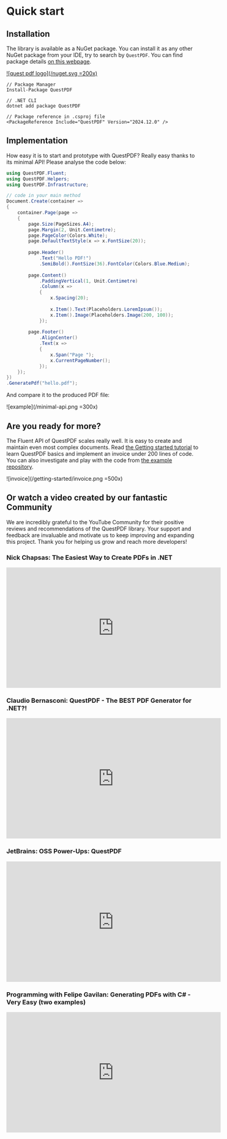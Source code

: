 # Quick start

## Installation

The library is available as a NuGet package. You can install it as any other NuGet package from your IDE, try to search by `QuestPDF`. You can find package details [on this webpage](https://www.nuget.org/packages/QuestPDF/).

[![quest pdf logo](/nuget.svg =200x)](https://www.nuget.org/packages/QuestPDF/)


```shell
// Package Manager
Install-Package QuestPDF

// .NET CLI
dotnet add package QuestPDF

// Package reference in .csproj file
<PackageReference Include="QuestPDF" Version="2024.12.0" />
```

## Implementation

How easy it is to start and prototype with QuestPDF? Really easy thanks to its minimal API! Please analyse the code below:

```c#
using QuestPDF.Fluent;
using QuestPDF.Helpers;
using QuestPDF.Infrastructure;

// code in your main method
Document.Create(container =>
{
    container.Page(page =>
    {
        page.Size(PageSizes.A4);
        page.Margin(2, Unit.Centimetre);
        page.PageColor(Colors.White);
        page.DefaultTextStyle(x => x.FontSize(20));
        
        page.Header()
            .Text("Hello PDF!")
            .SemiBold().FontSize(36).FontColor(Colors.Blue.Medium);
        
        page.Content()
            .PaddingVertical(1, Unit.Centimetre)
            .Column(x =>
            {
                x.Spacing(20);
                
                x.Item().Text(Placeholders.LoremIpsum());
                x.Item().Image(Placeholders.Image(200, 100));
            });
        
        page.Footer()
            .AlignCenter()
            .Text(x =>
            {
                x.Span("Page ");
                x.CurrentPageNumber();
            });
    });
})
.GeneratePdf("hello.pdf");
```

And compare it to the produced PDF file:

![example](/minimal-api.png =300x)


## Are you ready for more?

The Fluent API of QuestPDF scales really well. It is easy to create and maintain even most complex documents. Read [the Getting started tutorial](/getting-started.html) to learn QuestPDF basics and implement an invoice under 200 lines of code. You can also investigate and play with the code from [the example repository](https://github.com/QuestPDF/example-invoice).

![invoice](/getting-started/invoice.png =500x)


## Or watch a video created by our fantastic Community

We are incredibly grateful to the YouTube Community for their positive reviews and recommendations of the QuestPDF library. Your support and feedback are invaluable and motivate us to keep improving and expanding this project. Thank you for helping us grow and reach more developers!

### Nick Chapsas: The Easiest Way to Create PDFs in .NET

<iframe width="560" height="315" src="https://www.youtube.com/embed/_M0IgtGWnvE" frameborder="0" allow="accelerometer; autoplay; clipboard-write; encrypted-media; gyroscope; picture-in-picture" allowfullscreen></iframe>

### Claudio Bernasconi: QuestPDF - The BEST PDF Generator for .NET?!

<iframe width="560" height="315" src="https://www.youtube.com/embed/T89A_7dz1P8" frameborder="0" allow="accelerometer; autoplay; clipboard-write; encrypted-media; gyroscope; picture-in-picture" allowfullscreen></iframe>

### JetBrains: OSS Power-Ups: QuestPDF

<iframe width="560" height="315" src="https://www.youtube.com/embed/-iYvZvpLX0g" frameborder="0" allow="accelerometer; autoplay; clipboard-write; encrypted-media; gyroscope; picture-in-picture" allowfullscreen></iframe>

### Programming with Felipe Gavilan: Generating PDFs with C# - Very Easy (two examples)

<iframe width="560" height="315" src="https://www.youtube.com/embed/bhR4Cmg16gs" frameborder="0" allow="accelerometer; autoplay; clipboard-write; encrypted-media; gyroscope; picture-in-picture" allowfullscreen></iframe>
